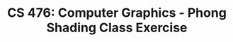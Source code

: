 ---
layout: exercise_javascript_shader
permalink: "Module10/ClassExercise"
title: "CS 476: Computer Graphics - Phong Shading Class Exercise"
excerpt: "CS 476: Computer Graphics - Phong Shading Class Exercise"

info:
  prev: "./Video2"
  instructions: "Move the code for Phong illumination in the vertex shader over to the fragment shader.  You create varying attributes for intersection, normal, and color"
  goals:
    - Explore how to convert Gouraud shading into Phong shading by moving the appropriate code over from the vertex shader to the fragment shader

processor:  
  correctfeedback: "Correct!!" 
  incorrectfeedback: "Try again"
  submitformlink: false
  feedbackprocess: | 
    let correctStr = "";

  correctcheck: correctStr


vert:
  isreadonly: false
  code: |
        precision mediump float;
        #define MAX_LIGHTS 10
        struct Light {
            vec3 pos;
            vec3 color;
            vec3 atten;
        };

        // Material properties
        uniform vec3 uKa; // Ambient color for material
        uniform vec3 uKd; // Diffuse color for material
        uniform vec3 uKs; // Specular color for material
        uniform float uShininess; // Specular exponent for material

        // Transformation/projection matrices
        uniform mat4 uMVMatrix;
        uniform mat4 uPMatrix;
        uniform mat4 tMatrix;
        uniform mat3 uNMatrix;

        // Light properties
        uniform int numLights;
        uniform Light lights[MAX_LIGHTS];

        // Camera properties
        uniform vec3 uEye;

        // Per-vertex attributes
        attribute vec3 vPos;
        attribute vec3 vNormal;
        attribute vec3 vColor;


        // Stuff to send to fragment shader
        varying vec3 color;

        void main(void) {
            // Transformed position of vertex in homogenous coordinates
            vec4 tpos = tMatrix*vec4(vPos, 1.0); 
            // Transformed normal of vertex
            vec3 NT = normalize(uNMatrix*vNormal); 
            // Viewing window position, taking into consideration the camera
            gl_Position = uPMatrix*uMVMatrix*tpos; 


            vec3 LPos = lights[0].pos; // Position of light
            vec3 VPos = tpos.xyz; // Position of the vertex in world coordinates

            // Diffuse coefficient
            vec3 LVec = normalize(LPos-VPos); // Unit vector from vertex to light
            float kdCoeff = dot(NT, LVec);
            if (kdCoeff < 0.0) {
                kdCoeff = 0.0;
            }

            // Specular coefficient
            vec3 dh = -reflect(LVec, NT);
            vec3 h = normalize(uEye-VPos);
            float ksCoeff = dot(h, dh);
            if (ksCoeff < 0.0) {
              ksCoeff = 0.0;
            }
            ksCoeff = pow(ksCoeff, uShininess);

            color = uKa + lights[0].color*(kdCoeff*uKd*vColor + ksCoeff*uKs);
        }



frag:
  isreadonly: false
  code: |
        precision mediump float;

        // Camera properties
        uniform vec3 uEye;

        // Lights
        struct Light {
            vec3 pos;
            vec3 color;
            vec3 atten;
        };
        #define MAX_LIGHTS 10
        uniform Light lights[MAX_LIGHTS];

        // Material properties
        uniform vec3 uKa; // Ambient color for material
        uniform vec3 uKd; // Diffuse color for material
        uniform vec3 uKs; // Specular color for material
        uniform float uShininess; // Specular exponent for material

        // TODO: Define other varying properties
        varying vec3 color;

        void main(void) {
            gl_FragColor = vec4(color, 1.0);
        }


scene:
  isreadonly: true
  code: |
        {
            "name":"localilluminationscene",
            "materials":{
                "green":{
                    "ka":[0.0, 0.4, 0.0],
                    "kd":[0.0, 1.0, 0.0],
                    "ks":[0.8, 0.0, 0.0],
                    "shininess":10
                },
                "grayblueshine":{
                    "kd":[0.5, 0.5, 0.5],
                    "ka":[0.1, 0.1, 0.1],
                    "ks":[0.0, 0.0, 1.0]
                },
                "yellow":{
                    "kd":[0.5, 0.5, 0.2],
                    "ka":[0.3, 0.3, 0.0],
                    "ks":[1.0, 1.0, 0.0],
                    "shininess":5
                }
            },

            "lights":[
                {
                    "pos":[0, 2, 0],
                    "color":[1, 1, 1]
                }
            ],
            
            "cameras":[
                {
                    "pos": [-0.02,4.02,4.65],
                    "rot": [0.20,0.02,0.00,0.98]
                }
            ],
            
            "children":[
                {
                    "transform":[20, 0, 0, 0,
                                0, 20, 0, 0,
                                0, 0, 20, 0,
                                0, 0, 0, 1],
                    "shapes":[
                        {
                        "type":"mesh",
                        "filename":"../assets/js/ggslac/meshes/square.off",
                        "material":"green"
                        }
                    ]
                },

                {
                    "transform":[2, 0, 0, -2.5,
                                0, 2, 0, 1,
                                0, 0, 2, 0,
                                0, 0, 0, 1],
                    "shapes":[
                        {
                        "type":"mesh",
                        "filename":"../assets/js/ggslac/meshes/homer.off",
                        "material":"yellow"
                        }
                    ]
                },

                {
                    "transform":[1, 0, 0, 3,
                                0, 0, 1, 2,
                                0, -1, 0, -1,
                                0, 0, 0, 1],
                    "shapes":[
                        {
                        "type":"mesh",
                        "filename":"../assets/js/ggslac/meshes/dinopet.off",
                        "material":"grayblueshine"
                        }
                    ]
                },

                {
                    "transform":[2, 0, 0, 0,
                                0, 1, 0, 0,
                                0, 0, 1, 0,
                                0, 0, 0, 1],
                    "shapes":[
                        {
                            "type":"sphere",
                            "radius":0.5,
                            "center":[0, 0, -10],
                            "material":"green"
                        }
                    ]
                }
            ]
        }
---